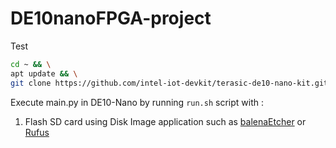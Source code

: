 # DE10nanoFPGA-project
Test

```bash
cd ~ && \
apt update && \
git clone https://github.com/intel-iot-devkit/terasic-de10-nano-kit.git
```

Execute main.py in DE10-Nano by running `run.sh` script with :


1. Flash SD card using Disk Image application such as [balenaEtcher](https://www.balena.io/etcher/) or [Rufus](https://rufus.ie/)

